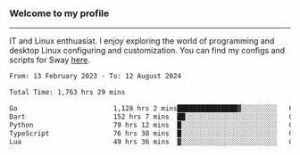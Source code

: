 ### Welcome to my profile

---

IT and Linux enthuasiat. I enjoy exploring the world of programming and desktop Linux configuring and customization. You can find my configs and scripts for Sway [here](https://github.com/uroborosq/mess-of-linux-configurations).

<!-- <div display="block">
 	<img align="left" width="48%" alt="isocalendar" src=".github/metrics/isocalendar_metrics.svg" />
	<img align="center" width="48%" alt="contributions" src=".github/metrics/contributions_metrics.svg" />
	<img align="center" alt="languages" src=".github/metrics/languages_metrics.svg" />
</div> -->

<!-- ![](https://komarev.com/ghpvc/?username=uroborosq&color=success&style=flat-square) -->
<!-- [](https://img.shields.io/github/last-commit/uroborosq/uroborosq?label=Profile%20updated&style=flat-square) -->

<!--START_SECTION:waka-->

```txt
From: 13 February 2023 - To: 12 August 2024

Total Time: 1,763 hrs 29 mins

Go                        1,128 hrs 2 mins███████████████▓░░░░░░░░░   63.25 %
Dart                      152 hrs 7 mins  ██░░░░░░░░░░░░░░░░░░░░░░░   08.53 %
Python                    79 hrs 12 mins  █░░░░░░░░░░░░░░░░░░░░░░░░   04.44 %
TypeScript                76 hrs 38 mins  █░░░░░░░░░░░░░░░░░░░░░░░░   04.30 %
Lua                       49 hrs 36 mins  ▓░░░░░░░░░░░░░░░░░░░░░░░░   02.78 %
```

<!--END_SECTION:waka-->
